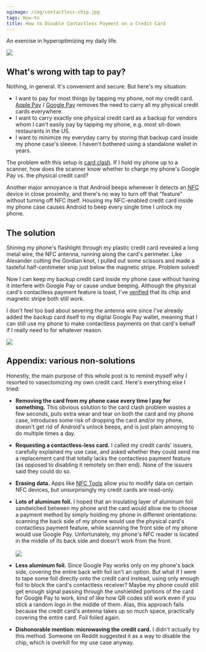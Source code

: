 ```yaml
---
ogimage: /img/contactless-chip.jpg
tags: How-to
title: How to Disable Contactless Payment on a Credit Card
---
```


An exercise in hyperoptimizing my daily life.

![](/img/contactless-chip.jpg)

## What's wrong with tap to pay?

Nothing, in general. It's convenient and secure. But here's my situation:

- I want to pay for most things by tapping my phone, not my credit card. [Apple Pay](https://en.wikipedia.org/wiki/Apple_Pay) / [Google Pay](<https://en.wikipedia.org/wiki/Google_Pay_(payment_method)>) removes the need to carry all my physical credit cards everywhere.
- I want to carry exactly one physical credit card as a backup for vendors whom I can't easily pay by tapping my phone, e.g. most sit-down restaurants in the US.
- I want to minimize my everyday carry by storing that backup card inside my phone case's sleeve. I haven't bothered using a standalone wallet in years.

The problem with this setup is [card clash](https://tfl.gov.uk/fares/how-to-pay-and-where-to-buy-tickets-and-oyster/pay-as-you-go/card-clash). If I hold my phone up to a scanner, how does the scanner know whether to charge my phone's Google Pay vs. the physical credit card?

Another major annoyance is that Android beeps whenever it detects an [NFC](https://en.wikipedia.org/wiki/Near-field_communication) device in close proximity, and there's no way to turn off that "feature" without turning off NFC itself. Housing my NFC-enabled credit card inside my phone case causes Android to beep every single time I unlock my phone.

## The solution

Shining my phone's flashlight through my plastic credit card revealed a long metal wire, the NFC antenna, running along the card's perimeter. Like Alexander cutting the Gordian knot, I pulled out some scissors and made a tasteful half-centimeter snip just below the magnetic stripe. Problem solved!

Now I can keep my backup credit card inside my phone case without having it interfere with Google Pay or cause undue beeping. Although the physical card's contactless payment feature is toast, I've [verified](/img/contactless-receipt.jpg) that its chip and magnetic stripe both still work.

I don't feel too bad about severing the antenna wire since I've already added the backup card itself to my digital Google Pay wallet, meaning that I can still use my phone to make contactless payments on that card's behalf if I really need to for whatever reason.

![](/img/contactless-gordian-knot.jpg)

## Appendix: various non-solutions

Honestly, the main purpose of this whole post is to remind myself why I resorted to vasectomizing my own credit card. Here's everything else I tried:

- **Removing the card from my phone case every time I pay for something.** This obvious solution to the card clash problem wastes a few seconds, puts extra wear and tear on both the card and my phone case, introduces some risk of dropping the card and/or my phone, doesn't get rid of Android's unlock beeps, and is just plain annoying to do multiple times a day.

- **Requesting a contactless-less card.** I called my credit cards' issuers, carefully explained my use case, and asked whether they could send me a replacement card that totally lacks the contactless payment feature (as opposed to disabling it remotely on their end). None of the issuers said they could do so.

- **Erasing data.** Apps like [NFC Tools](https://play.google.com/store/apps/details?id=com.wakdev.wdnfc) allow you to modify data on certain NFC devices, but unsurprisingly my credit cards are read-only.

- **Lots of aluminum foil.** I hoped that an insulating layer of aluminum foil sandwiched between my phone and the card would allow me to choose a payment method by simply holding my phone in different orientations: scanning the back side of my phone would use the physical card's contactless payment feature, while scanning the front side of my phone would use Google Pay. Unfortunately, my phone's NFC reader is located in the middle of its back side and doesn't work from the front.<br><br>![](/img/contactless-foil.jpg)

- **Less aluminum foil.** Since Google Pay works only on my phone's back side, covering the entire back with foil isn't an option. But what if I were to tape some foil directly onto the credit card instead, using only enough foil to block the card's contactless receiver? Maybe my phone could still get enough signal passing through the unshielded portions of the card for Google Pay to work, kind of like how QR codes still work even if you stick a random logo in the middle of them. Alas, this approach fails because the credit card's antenna takes up so much space, practically covering the entire card. Foil foiled again.

- **Dishonorable mention: microwaving the credit card.** I didn't actually try this method. Someone on Reddit suggested it as a way to disable the chip, which is overkill for my use case anyway.
